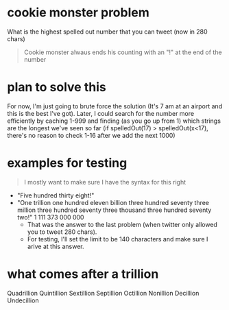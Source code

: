 # cookie monster problem

What is the highest spelled out number that you can tweet (now in 280 chars)

> Cookie monster alwaus ends his counting with an "!" at the end of the number

# plan to solve this

For now, I'm just going to brute force the solution (It's 7
am at an airport and this is the best I've got). Later, I could search for the
number more efficiently by caching 1-999 and finding (as you go up from 1) which
strings are the longest we've seen so far (if spelledOut(17) > spelledOut(x<17),
there's no reason to check 1-16 after we add the next 1000)

# examples for testing
> I mostly want to make sure I have the syntax for this right

* "Five hundred thirty eight!"
* "One trillion one hundred eleven billion three hundred seventy three million
  three hundred seventy three thousand three hundred seventy two!"
1 111 373 000 000
  * That was the answer to the last problem (when twitter only allowed you to
    tweet 280 chars).
  * For testing, I'll set the limit to be 140 characters and make sure I arive at this answer.

# what comes after a trillion

Quadrillion Quintillion Sextillion Septillion Octillion Nonillion Decillion
Undecillion
